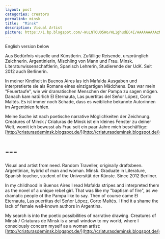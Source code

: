 ```yaml
---
layout: post
categories: creators
permalink: minsk
title:  "Minsk"
description: Visual Artist
picture: https://1.bp.blogspot.com/-WuLNTOUO5Wo/WL1ghudEC4I/AAAAAAAAAzM/B_Vka8BdxPs-KHtWnBFqCAIEZsHYrYdLwCLcB/s640/1703%2Bresist%2Bazul%2Bfirma.jpg
---
```


English version below

Aus Bedürfnis visuelle und Künstlerin. Zufällige Reisende, ursprünglich Zeichnerin. Argentinierin, Mischling von Mann und Frau. Minsk. Literaturwissenschaftlerin, Spanisch Lehrerin, Studierende der UdK. Seit 2012 auch Berlinerin. 

In meiner Kindheit in Buenos Aires las ich Mafalda Ausgaben und interpretierte sie als Romane eines einzigartigen Mädchens. Das war mein "Feuertaufe", wie wir dramatischen Menschen der Pampa zu sagen mögen. Danach kam natürlich El Eternauta, Las puertitas del Señor López, Corto Maltés. Es ist immer noch Schade, dass es weibliche bekannte Autorinnen im Argentinien fehlen. 

Meine Suche ist nach poetische narrative Möglichkeiten der Zeichnung. Creatures of Minsk / Criaturas de Minsk ist ein kleines Fenster zu deiner Welt, womit ich bewusst als Frau seit ein paar Jahre mich beschäftige: [http://criaturasdeminsk.blogspot.de/](http://criaturasdeminsk.blogspot.de/)


# ---


Visual and artist from need. Random Traveller, originally draftsbeen. Argentinian, hybrid of man and woman. Minsk. Graduate in Literature, Spanish teacher, student of the Universität der Künste. Since 2012 Berliner. 

In my childhood in Buenos Aires I read Mafalda stripes and interpreted them as the novel of a unique rebel girl. That was like my "baptism of fire", as we dramatic people of the Pampa like to say. Then of course came El Eternauta, Las puertitas del Señor López, Corto Maltés. I find it a shame the lack of female well-known authors in Argentina.

My search is into the poetic possibilities of narrative drawing. Creatures of Minsk / Criaturas de Minsk is a small window to my world, where I consciously concern myself as a woman artist: [http://criaturasdeminsk.blogspot.de/](http://criaturasdeminsk.blogspot.de/)
